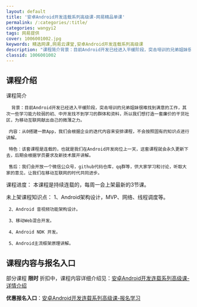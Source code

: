 ```yaml
---
layout: default
title: '安卓Android开发连载系列高级课-网易精品单课'
permalink: /:categories/:title/
categories: wangyi2
tags: 网易提供
cover: 1006001002.jpg
keywords: 精选网课,网易云课堂,安卓Android开发连载系列高级课
description: "课程简介背景：目前Android开发已经进入平缓阶段，突击培训的兄弟姐妹很难找到满意的工作，其次一些学习能力较弱的初、中开发找不到学习的群体和资料，所以我们想打造一套廉价的干货社区，为移动互"
classid: 1006001002
---
```


## 课程介绍

课程简介

      背景：目前Android开发已经进入平缓阶段，突击培训的兄弟姐妹很难找到满意的工作，其次一些学习能力较弱的初、中开发找不到学习的群体和资料，所以我们想打造一套廉价的干货社区，为移动互联网献出自己的微薄之力。

     内容：从0搭建一款App，我们会根据企业的迭代内容来安排课程，不会按照固有的知识点进行讲解。

     特色：该套课程是连载的，也就是我们在Android开发岗位上一天，这套课程就会永久更新下去，后期会根据学员要求及新技术展开讲解。

     售后：我们会开放一个微信公众号，github代码仓库，qq群等，供大家学习和讨论，听取大家的意见，让我们在移动互联网的时代共同进步。

课程进度：
     本课程是持续连载的，每周一会上架最新的3节课。

未上架课程知识点：
     1、Android架构设计，MVP、网络、线程调度等。

     2、Android 音视频功能架构设计。

     3、移动Web混合开发。

     4、Android NDK 开发。

     5、Android主流框架原理讲解。

## 课程内容与报名入口

部分课程 **限时** 折扣中，课程内容详细介绍见：[安卓Android开发连载系列高级课-详情介绍](https://study.163.com/course/introduction/1006001002.htm?share=1&shareId=1025206652&utm_campaign=share&utm_medium=iphoneShare&utm_source=&utm_u=1025206652)

**优惠报名入口**：[安卓Android开发连载系列高级课-报名学习](https://study.163.com/course/introduction/1006001002.htm?share=1&shareId=1025206652&utm_campaign=share&utm_medium=iphoneShare&utm_source=&utm_u=1025206652)

